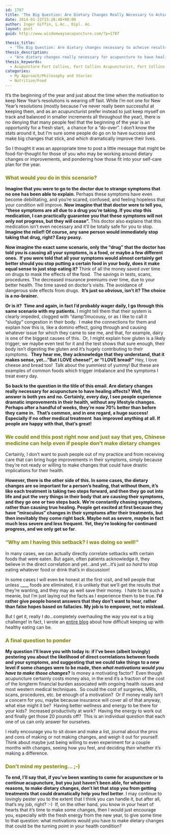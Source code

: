 ```yaml
---
id: 1787
title: 'The Big Question: Are Dietary Changes Really Necessary to Achieve Results from Acupuncture?'
date: 2014-01-22T15:28:48+00:00
author: Inger Giffin, L.Ac., Dipl. Ac.
layout: post
guid: http://www.wisdomwaysacupuncture.com/?p=1787

thesis_title:
  - 'The Big Question: Are dietary changes necessary to acheive results with acupuncture'
thesis_description:
  - "Are dietary changes really necessary for acupuncture to have healing affects? The answer is both yes and no. Certainly, every day, I see people experience dramatic improvements in their health, without any lifestyle changes.  Perhaps after a handful of weeks, they're 70% better than before they came in.  That's common, and a huge success! Especially if no other medical treatment  has improved anything at all. However, there is the other side of this. In some cases, the dietary changes are so important for a person's healing, that without them, it's like each treatment is taking two steps forward, and then they go out into life and put the very things in their body that are causing their symptoms, and they go one or two steps back. We're constantly chasing symptoms, rather than causing true healing."
thesis_keywords:
  - Acupuncture Fort Collins, Fort Collins Acupuncturist, Fort Collins Acupuncture, Acupuncturist Fort Collins
categories:
  - My Approach/Philosophy and Stories
  - Nutrition/Food
---
```

It&#8217;s the beginning of the year and just about the time when the motivation to keep New Year&#8217;s resolutions is wearing off fast. While I&#8217;m not one for New Year&#8217;s resolutions (mostly because I&#8217;ve never really been successful at keeping them, and as an acupuncturist prefer instead to just keep myself on track and balanced in smaller increments all throughout the year), there is no denying that many people feel that the beginning of the year is an opportunity for a fresh start,  a chance for a &#8220;do-over&#8221;. I don&#8217;t know the stats around it, but I&#8217;m sure some people do go on to have success and make big changes that stick, and which dramatically improve their lives.

So I thought it was an appropriate time to post a little message that might be food-for-thought for those of you who may be working around dietary changes or improvements, and pondering how those fit into your self-care plan for the year.

### <span style="color: #808000;">What would <em>you</em> do in this scenario?</span>

**Imagine that you were to go to the doctor due to strange symptoms that no one has been able to explain.** Perhaps these symptoms have even become debilitating, and you&#8217;re scared, confused, and feeling hopeless that your condition will improve. **Now imagine that that doctor were to tell you, &#8220;these symptoms are all due to a drug you&#8217;re taking. If you stop this medication, I can practically guarantee you that these symptoms will not only not progress, but they will cease&#8221;.** This doctor also explains that this medication isn&#8217;t even necessary and it&#8217;ll be totally safe for you to stop.  **Imagine the relief! Of course, any sane person would immediately stop taking that drug, right? Easy peasy.**

**Now imagine the exact same scenario, only the &#8220;drug&#8221; that the doctor has told you is causing all your symptoms, is a food, or maybe a few different ones.  If you were told that all your symptoms would almost certainly get better should you stop putting a certain food in your body, does it make equal sense to just stop eating it?** Think of all the money saved over time on drugs to mask the effects of the food.  The savings in tests, scans, procedures. The decreased insurance premiums over time, due to your better health. The time saved on doctor&#8217;s visits. The avoidance of dangerous side effects from drugs.  **It&#8217;s just so _obvious_, isn&#8217;t it? The choice is a no-brainer.**

**Or is it?  Time and again, in fact I&#8217;d probably wager daily, I go through this same scenario with my patients.** I might tell them that their system is clearly impeded, clogged with &#8220;damp&#8221;/mucousy, or as I like to call it &#8220;sludgy&#8221; congestion in their body.  I make the connections for them and explain how this is, like a domino effect, going through and causing whatever issue for which they came to see me, and that, for example, dairy is one of the biggest causes of this.  Or, I might explain how gluten is a likely trigger; we maybe even test for it and the test shows that sure enough, their body isn&#8217;t digesting the gluten and it&#8217;s hugely contributing to their symptoms.  **They hear me, they acknowledge that they understand, that it makes sense, yet&#8230;&#8221;But I LOVE cheese!&#8221;, or &#8220;I LOVE bread!&#8221;** Hey, I love cheese and bread too!  Talk about the yummiest of yummy! But these are examples of common foods which trigger imbalance and the symptoms I treat every day.

**So back to the question in the title of this email. Are dietary changes really necessary for acupuncture to have healing affects? Well, the answer is both yes and no. Certainly, every day, I see people experience dramatic improvements in their health, without any lifestyle changes.  Perhaps after a handful of weeks, they&#8217;re now 70% better than before they came in.  That&#8217;s common, and in one regard, a huge success! Especially if no other medical treatment  has improved anything at all. If people are happy with that, that&#8217;s great!**

### <span style="color: #808000;">We could end this post right now and just say that yes, Chinese medicine can help even if people don&#8217;t make dietary changes</span>

Certainly, I don&#8217;t want to push people out of my practice and from receiving care that can bring huge improvements in their symptoms, simply because they&#8217;re not ready or willing to make changes that could have drastic implications for their health.

**However, there is the other side of this. In some cases, the dietary changes are so important for a person&#8217;s healing, that without them, it&#8217;s like each treatment is taking two steps forward, and then they go out into life and put the very things in their body that are causing their symptoms, and they go one or two steps back. We&#8217;re constantly chasing symptoms, rather than causing true healing. People get excited at first because they have &#8220;miraculous&#8221; changes in their symptoms after their treatments, but then inevitably they come right back. Maybe not as severe, maybe in fact much less severe and less frequent. Yet, they&#8217;re looking for continued progress, and we only get so far**.

### <span style="color: #808000;">&#8220;Why am I having this setback? I was doing so well!&#8221;</span>

In many cases, we can actually directly correlate setbacks with certain foods that were eaten. But again, often patients acknowledge it, they believe in the direct correlation and yet&#8230;and yet&#8230;it&#8217;s just _so hard_ to stop eating whatever food or drink that&#8217;s in discussion!

In some cases I will even be honest at the first visit, and tell people that unless \___\___\___\___ foods are eliminated, it is unlikely that we&#8217;ll get the results that they&#8217;re wanting, and they may as well save their money.  I hate to be such a meanie, but I&#8217;m just laying out the facts as I experience them to be true. **I&#8217;d rather give people honest answers that they don&#8217;t want to hear, rather than false hopes based on fallacies. My job is to empower, not to mislead.** 

But I get it, really I do&#8230;completely overhauling the way you eat is a big challenge! In fact, I wrote an [entire blog](http://www.wisdomwaysacupuncture.com/2016/08/06/portrait-of-a-food-meltdown-even-acupuncturists-have-to-find-ways-to-keep-keepin-on-when-eating-healthy-feels-too-overwhelming/) about how difficult keeping up with healthy eating can be.

### <span style="color: #808000;">A final question to ponder</span>

**My question I&#8217;ll leave you with today is: if I&#8217;ve been (albeit lovingly) pestering you about the likelihood of direct correlations between foods and your symptoms, and suggesting that we could take things to a new level if some changes were to be made, then _what motivations would you have to make those changes_?** Is money a motivating factor?  Even though acupuncture certainly costs money also, in the end it&#8217;s a fraction of the cost of the longterm financial burden associated with ongoing health issues and most western medical techniques.  So could the cost of surgeries, MRIs, scans, procedures, etc. be enough of a motivation?  Or if money really isn&#8217;t a concern for you, maybe because insurance will cover all of that anyway, what else might it be?  Having better wellness and energy to be there for your kids?  Increased productivity at work?  Having the energy to work out and finally get those 20 pounds off?  This is an individual question that each one of us can only answer for ourselves.

I really encourage you to sit down and make a list, journal about the pros and cons of making or not making changes, and weigh it out for yourself. Think about maybe just being willing to even experiment for a couple months with changes, seeing how you feel, and deciding _then_ whether it&#8217;s making a difference.

### <span style="color: #808000;">Don&#8217;t mind my pestering&#8230; ;-)</span>

**To end, I&#8217;ll say that, if you&#8217;ve been wanting to come for acupuncture or to continue acupuncture, but you just haven&#8217;t been able, for whatever reasons, to make dietary changes, don&#8217;t let that stop you from getting treatments that could dramatically help you feel better**. I may continue to lovingly pester you to the extent that I think you can handle it, but after all, that&#8217;s my job, right? :-)  If, on the other hand, you know in your heart of hearts that it&#8217;s time to make some changes, then I would just encourage you, especially with the fresh energy from the new year, to give some time to that question: what motivations would you have to make dietary changes that could be the turning point in your health condition?